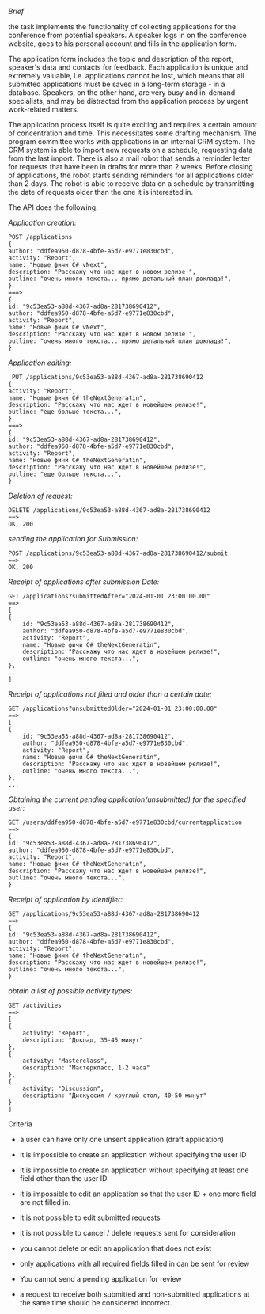 *Brief*


the task implements the functionality of collecting applications for the conference from potential speakers.
A speaker logs in on the conference website, goes to his personal account and fills in the application form.


The application form includes the topic and description of the report, speaker's data and contacts for feedback.
Each application is unique and extremely valuable, i.e. applications cannot be lost, which means that all submitted applications must be saved in a long-term storage - in a database.
Speakers, on the other hand, are very busy and in-demand specialists, and may be distracted from the application process by urgent work-related matters.

The application process itself is quite exciting and requires a certain amount of concentration and time. This necessitates some drafting mechanism.
The program committee works with applications in an internal CRM system. The CRM system is able to import new requests on a schedule, requesting data from the last import.
There is also a mail robot that sends a reminder letter for requests that have been in drafts for more than 2 weeks. Before closing of applications, the robot starts sending reminders for all applications older than 2 days. The robot is able to receive data on a schedule by transmitting the date of requests older than the one it is interested in.



The API does the following:


*Application creation:*



	POST /applications
	{
	author: "ddfea950-d878-4bfe-a5d7-e9771e830cbd",
	activity: "Report",
	name: "Новые фичи C# vNext",
	description: "Расскажу что нас ждет в новом релизе!",
	outline: "очень много текста... прямо детальный план доклада!",
	}
	===>
	{
	id: "9c53ea53-a88d-4367-ad8a-281738690412",
	author: "ddfea950-d878-4bfe-a5d7-e9771e830cbd",
	activity: "Report",
	name: "Новые фичи C# vNext",
	description: "Расскажу что нас ждет в новом релизе!",
	outline: "очень много текста... прямо детальный план доклада!",
	}

 *Application editing:*
 

	 PUT /applications/9c53ea53-a88d-4367-ad8a-281738690412
	{
	activity: "Report",
	name: "Новые фичи C# theNextGeneratin",
	description: "Расскажу что нас ждет в новейшем релизе!",
	outline: "еще больше текста...",
	}
	===>
	{
	id: "9c53ea53-a88d-4367-ad8a-281738690412",
	author: "ddfea950-d878-4bfe-a5d7-e9771e830cbd",
	activity: "Report",
	name: "Новые фичи C# theNextGeneratin",
	description: "Расскажу что нас ждет в новейшем релизе!",
	outline: "еще больше текста...",
	}

*Deletion of request:*


	DELETE /applications/9c53ea53-a88d-4367-ad8a-281738690412
	==>
	OK, 200
*sending the application for Submission:*

	POST /applications/9c53ea53-a88d-4367-ad8a-281738690412/submit
	==>
	OK, 200

*Receipt of applications after submission Date:*


	GET /applications?submittedAfter="2024-01-01 23:00:00.00"
	==>
	[
	{
		id: "9c53ea53-a88d-4367-ad8a-281738690412",
		author: "ddfea950-d878-4bfe-a5d7-e9771e830cbd",
		activity: "Report",
		name: "Новые фичи C# theNextGeneratin",
		description: "Расскажу что нас ждет в новейшем релизе!",
		outline: "очень много текста...",
	},
	...
	]


 *Receipt of applications not filed and older than a certain date:*

 	GET /applications?unsubmittedOlder="2024-01-01 23:00:00.00"
	==>
	[
	{
		id: "9c53ea53-a88d-4367-ad8a-281738690412",
		author: "ddfea950-d878-4bfe-a5d7-e9771e830cbd",
		activity: "Report",
		name: "Новые фичи C# theNextGeneratin",
		description: "Расскажу что нас ждет в новейшем релизе!",
		outline: "очень много текста...",
	},
	...
	
*Obtaining the current pending application(unsubmitted) for the specified user:*


	GET /users/ddfea950-d878-4bfe-a5d7-e9771e830cbd/currentapplication
	==>
	{
	id: "9c53ea53-a88d-4367-ad8a-281738690412",
	author: "ddfea950-d878-4bfe-a5d7-e9771e830cbd",
	activity: "Report",
	name: "Новые фичи C# theNextGeneratin",
	description: "Расскажу что нас ждет в новейшем релизе!",
	outline: "очень много текста...",
	}

*Receipt of application by identifier:*

	GET /applications/9c53ea53-a88d-4367-ad8a-281738690412
	==>
	{
	id: "9c53ea53-a88d-4367-ad8a-281738690412",
	author: "ddfea950-d878-4bfe-a5d7-e9771e830cbd",
	activity: "Report",
	name: "Новые фичи C# theNextGeneratin",
	description: "Расскажу что нас ждет в новейшем релизе!",
	outline: "очень много текста...",
	}
*obtain a list of possible activity types:*

	GET /activities
	==>
	[
	{ 
		activity: "Report",
		description: "Доклад, 35-45 минут"
	},
	{ 
		activity: "Masterclass",
		description: "Мастеркласс, 1-2 часа"
	},
	{ 
		activity: "Discussion",
		description: "Дискуссия / круглый стол, 40-50 минут"
	}
	]
 

 Criteria
 
* a user can have only one unsent application (draft application)
*	it is impossible to create an application without specifying the user ID

*	it is impossible to create an application without specifying at least one field other than the user ID

*	it is impossible to edit an application so that the user ID + one more field are not filled in.

*	it is not possible to edit submitted requests

*	it is not possible to cancel / delete requests sent for consideration

*	you cannot delete or edit an application that does not exist

*	only applications with all required fields filled in can be sent for review

*	You cannot send a pending application for review

*	a request to receive both submitted and non-submitted applications at the same time should be considered incorrect.


 
